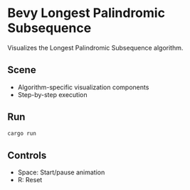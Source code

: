 # Bevy Longest Palindromic Subsequence

Visualizes the Longest Palindromic Subsequence algorithm.

## Scene
- Algorithm-specific visualization components
- Step-by-step execution

## Run
```bash
cargo run
```

## Controls
- Space: Start/pause animation
- R: Reset
